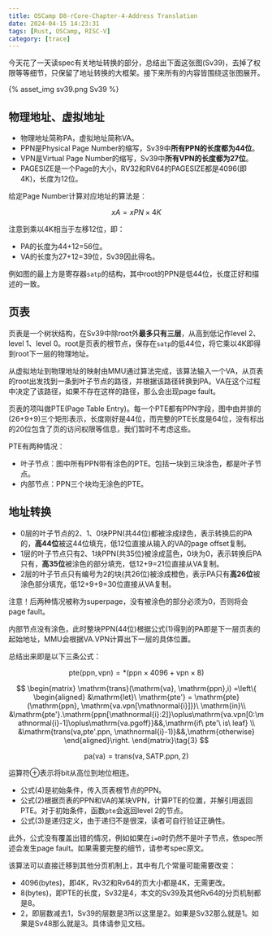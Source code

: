 ```yaml
---
title: OSCamp D8-rCore-Chapter-4-Address Translation
date: 2024-04-15 14:23:31
tags: [Rust, OSCamp, RISC-V]
category: [trace]
---
```

今天花了一天读spec有关地址转换的部分，总结出下面这张图(Sv39)，去掉了权限等等细节，只保留了地址转换的大框架。接下来所有的内容皆围绕这张图展开。

{% asset_img sv39.png Sv39 %}


## 物理地址、虚拟地址

* 物理地址简称PA，虚拟地址简称VA。
* PPN是Physical Page Number的缩写，Sv39中**所有PPN的长度都为44位**。
* VPN是Virtual Page Number的缩写，Sv39中**所有VPN的长度都为27位**。
* PAGESIZE是一个Page的大小，RV32和RV64的PAGESIZE都是4096(即4K)，长度为12位。

给定Page Number计算对应地址的算法是：

$$xA=xPN \times 4K\tag{1}$$

注意到乘以4K相当于左移12位，即：
* PA的长度为44+12=56位。
* VA的长度为27+12=39位，Sv39因此得名。

例如图的最上方是寄存器`satp`的结构，其中root的PPN是低44位，长度正好和描述的一致。

## 页表
页表是一个树状结构，在Sv39中除root外**最多只有三层**，从高到低记作level 2、level 1、level 0。root是页表的根节点，保存在`satp`的低44位，将它乘以4K即得到root下一层的物理地址。

从虚拟地址到物理地址的映射由MMU通过算法完成，该算法输入一个VA，从页表的root出发找到一条到叶子节点的路径，并根据该路径转换到PA。VA在这个过程中决定了该路径，如果不存在这样的路径，那么会出现page fault。

页表的项叫做PTE(Page Table Entry)。每一个PTE都有PPN字段，图中由并排的(26+9+9)三个矩形表示，长度刚好是44位，而完整的PTE长度是64位，没有标出的20位包含了页的访问权限等信息，我们暂时不考虑这些。

PTE有两种情况：
* 叶子节点：图中所有PPN带有涂色的PTE。包括一块到三块涂色，都是叶子节点。
* 内部节点：PPN三个块均无涂色的PTE。

## 地址转换

* 0层的叶子节点的2、1、0块PPN(共44位)都被涂成绿色，表示转换后的PA的，**高44位**被这44位填充，低12位直接从输入的VA的page offset复制。
* 1层的叶子节点只有2、1块PPN(共35位)被涂成蓝色，0块为0，表示转换后PA只有，**高35位**被涂色的部分填充，低12+9=21位直接从VA复制。
* 2层的叶子节点只有编号为2的块(共26位)被涂成橙色，表示PA只有**高26位**被涂色部分填充，低12+9+9=30位直接从VA复制。

注意！后两种情况被称为superpage，没有被涂色的部分必须为0，否则将会page fault。

内部节点没有涂色，此时整块PPN(44位)根据公式$(1)$得到的PA即是下一层页表的起始地址，MMU会根据VA.VPN计算出下一层的具体位置。

总结出来即是以下三条公式：

$$
\mathrm{pte}(\mathrm{ppn}, \mathrm{vpn}) = *(\mathrm{ppn}\times 4096+\mathrm{vpn}\times 8)\tag{2}
$$

$$
\begin{matrix}
    \mathrm{trans}(\mathrm{va}, \mathrm{ppn},i) =\left\{
    \begin{aligned}
        &\mathrm{let}\ \mathrm{pte'} = \mathrm{pte}(\mathrm{ppn}, \mathrm{va.vpn[\mathnormal{i}]})\ \mathrm{in}\\
        &\mathrm{pte'}.\mathrm{ppn[\mathnormal{i}:2]}\oplus\mathrm{va.vpn[0:\mathnormal{i}-1]\oplus\mathrm{va.pgoff}}&&,\mathrm{if\ pte'\ is\ leaf} \\
        &\mathrm{trans(va,pte'.ppn, \mathnormal{i}-1)}&&,\mathrm{otherwise}
    \end{aligned}\right.
\end{matrix}\tag{3}
$$

$$
\mathrm{pa(va)} = \mathrm{trans(va,SATP.ppn,2)}\tag{4}
$$

运算符$\oplus$表示将bit从高位到地位相连。

* 公式$(4)$是初始条件，传入页表根节点的PPN。
* 公式$(2)$根据页表的PPN和VA的某块VPN，计算PTE的位置，并解引用返回PTE。对于初始条件，函数`pte`会返回level 2的节点。
* 公式$(3)$是递归定义，由于递归不是很深，读者可自行验证正确性。

此外，公式没有覆盖出错的情况，例如如果在`i=0`时仍然不是叶子节点，依spec所述会发生page fault。如果需要完整的细节，请参考spec原文。

该算法可以直接迁移到其他分页机制上，其中有几个常量可能需要改变：
* 4096(bytes)，即4K，Rv32和Rv64的页大小都是4K，无需更改。
* 8(bytes)，即PTE的长度，Sv32是4，本文的Sv39及其他Rv64的分页机制都是8。
* 2，即层数减去1，Sv39的层数是3所以这里是2。如果是Sv32那么就是1。如果是Sv48那么就是3。具体请参见文档。

